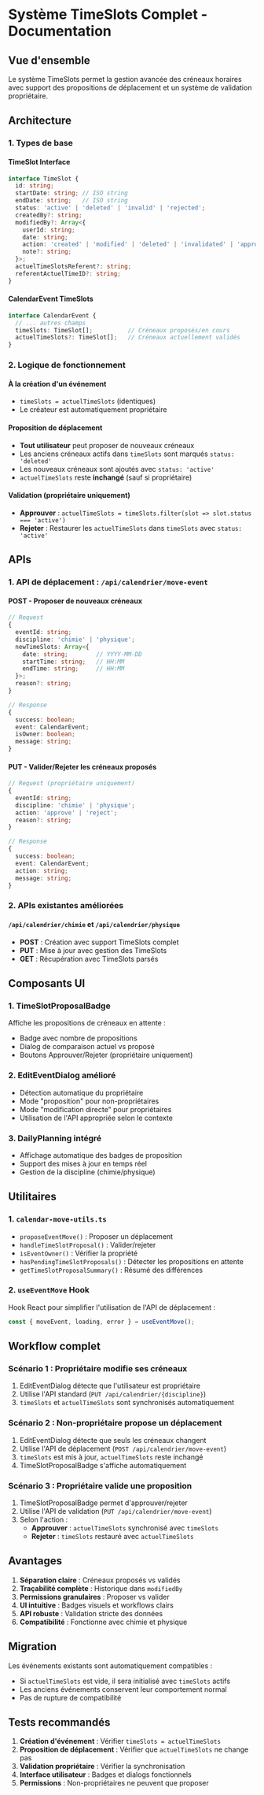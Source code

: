 # Système TimeSlots Complet - Documentation

## Vue d'ensemble

Le système TimeSlots permet la gestion avancée des créneaux horaires avec support des propositions de déplacement et un système de validation propriétaire.

## Architecture

### 1. Types de base

#### TimeSlot Interface
```typescript
interface TimeSlot {
  id: string;
  startDate: string; // ISO string
  endDate: string;   // ISO string
  status: 'active' | 'deleted' | 'invalid' | 'rejected';
  createdBy?: string;
  modifiedBy?: Array<{
    userId: string;
    date: string;
    action: 'created' | 'modified' | 'deleted' | 'invalidated' | 'approved' | 'rejected' | 'restored';
    note?: string;
  }>;
  actuelTimeSlotsReferent?: string;
  referentActuelTimeID?: string;
}
```

#### CalendarEvent TimeSlots
```typescript
interface CalendarEvent {
  // ... autres champs
  timeSlots: TimeSlot[];          // Créneaux proposés/en cours
  actuelTimeSlots?: TimeSlot[];   // Créneaux actuellement validés
}
```

### 2. Logique de fonctionnement

#### À la création d'un événement
- `timeSlots = actuelTimeSlots` (identiques)
- Le créateur est automatiquement propriétaire

#### Proposition de déplacement
- **Tout utilisateur** peut proposer de nouveaux créneaux
- Les anciens créneaux actifs dans `timeSlots` sont marqués `status: 'deleted'`
- Les nouveaux créneaux sont ajoutés avec `status: 'active'`
- `actuelTimeSlots` reste **inchangé** (sauf si propriétaire)

#### Validation (propriétaire uniquement)
- **Approuver** : `actuelTimeSlots = timeSlots.filter(slot => slot.status === 'active')`
- **Rejeter** : Restaurer les `actuelTimeSlots` dans `timeSlots` avec `status: 'active'`

## APIs

### 1. API de déplacement : `/api/calendrier/move-event`

#### POST - Proposer de nouveaux créneaux
```typescript
// Request
{
  eventId: string;
  discipline: 'chimie' | 'physique';
  newTimeSlots: Array<{
    date: string;        // YYYY-MM-DD
    startTime: string;   // HH:MM
    endTime: string;     // HH:MM
  }>;
  reason?: string;
}

// Response
{
  success: boolean;
  event: CalendarEvent;
  isOwner: boolean;
  message: string;
}
```

#### PUT - Valider/Rejeter les créneaux proposés
```typescript
// Request (propriétaire uniquement)
{
  eventId: string;
  discipline: 'chimie' | 'physique';
  action: 'approve' | 'reject';
  reason?: string;
}

// Response
{
  success: boolean;
  event: CalendarEvent;
  action: string;
  message: string;
}
```

### 2. APIs existantes améliorées

#### `/api/calendrier/chimie` et `/api/calendrier/physique`
- **POST** : Création avec support TimeSlots complet
- **PUT** : Mise à jour avec gestion des TimeSlots
- **GET** : Récupération avec TimeSlots parsés

## Composants UI

### 1. TimeSlotProposalBadge
Affiche les propositions de créneaux en attente :
- Badge avec nombre de propositions
- Dialog de comparaison actuel vs proposé  
- Boutons Approuver/Rejeter (propriétaire uniquement)

### 2. EditEventDialog amélioré
- Détection automatique du propriétaire
- Mode "proposition" pour non-propriétaires
- Mode "modification directe" pour propriétaires
- Utilisation de l'API appropriée selon le contexte

### 3. DailyPlanning intégré
- Affichage automatique des badges de proposition
- Support des mises à jour en temps réel
- Gestion de la discipline (chimie/physique)

## Utilitaires

### 1. `calendar-move-utils.ts`
- `proposeEventMove()` : Proposer un déplacement
- `handleTimeSlotProposal()` : Valider/rejeter
- `isEventOwner()` : Vérifier la propriété
- `hasPendingTimeSlotProposals()` : Détecter les propositions en attente
- `getTimeSlotProposalSummary()` : Résumé des différences

### 2. `useEventMove` Hook
Hook React pour simplifier l'utilisation de l'API de déplacement :
```typescript
const { moveEvent, loading, error } = useEventMove();
```

## Workflow complet

### Scénario 1 : Propriétaire modifie ses créneaux
1. EditEventDialog détecte que l'utilisateur est propriétaire
2. Utilise l'API standard (`PUT /api/calendrier/{discipline}`)
3. `timeSlots` et `actuelTimeSlots` sont synchronisés automatiquement

### Scénario 2 : Non-propriétaire propose un déplacement
1. EditEventDialog détecte que seuls les créneaux changent
2. Utilise l'API de déplacement (`POST /api/calendrier/move-event`)
3. `timeSlots` est mis à jour, `actuelTimeSlots` reste inchangé
4. TimeSlotProposalBadge s'affiche automatiquement

### Scénario 3 : Propriétaire valide une proposition
1. TimeSlotProposalBadge permet d'approuver/rejeter
2. Utilise l'API de validation (`PUT /api/calendrier/move-event`)
3. Selon l'action :
   - **Approuver** : `actuelTimeSlots` synchronisé avec `timeSlots`
   - **Rejeter** : `timeSlots` restauré avec `actuelTimeSlots`

## Avantages

1. **Séparation claire** : Créneaux proposés vs validés
2. **Traçabilité complète** : Historique dans `modifiedBy`
3. **Permissions granulaires** : Proposer vs valider
4. **UI intuitive** : Badges visuels et workflows clairs
5. **API robuste** : Validation stricte des données
6. **Compatibilité** : Fonctionne avec chimie et physique

## Migration

Les événements existants sont automatiquement compatibles :
- Si `actuelTimeSlots` est vide, il sera initialisé avec `timeSlots` actifs
- Les anciens événements conservent leur comportement normal
- Pas de rupture de compatibilité

## Tests recommandés

1. **Création d'événement** : Vérifier `timeSlots = actuelTimeSlots`
2. **Proposition de déplacement** : Vérifier que `actuelTimeSlots` ne change pas
3. **Validation propriétaire** : Vérifier la synchronisation
4. **Interface utilisateur** : Badges et dialogs fonctionnels
5. **Permissions** : Non-propriétaires ne peuvent que proposer
